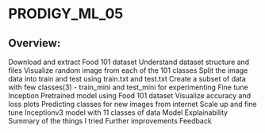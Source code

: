 # PRODIGY_ML_05

## Overview:
Download and extract Food 101 dataset
Understand dataset structure and files
Visualize random image from each of the 101 classes
Split the image data into train and test using train.txt and test.txt
Create a subset of data with few classes(3) - train_mini and test_mini for experimenting
Fine tune Inception Pretrained model using Food 101 dataset
Visualize accuracy and loss plots
Predicting classes for new images from internet
Scale up and fine tune Inceptionv3 model with 11 classes of data
Model Explainability
Summary of the things I tried
Further improvements
Feedback
